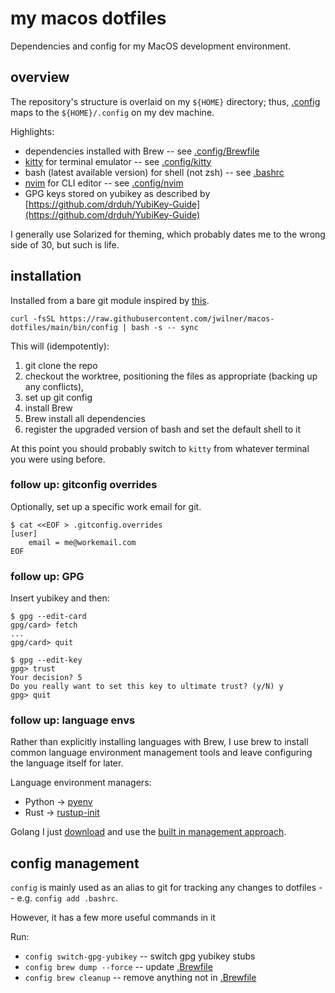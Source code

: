 # my macos dotfiles

Dependencies and config for my MacOS development environment.

## overview

The repository's structure is overlaid on my `${HOME}` directory; thus,
[.config](.config) maps to the `${HOME}/.config` on my dev machine.

Highlights:

- dependencies installed with Brew -- see [.config/Brewfile](.config/Brewfile)
- [kitty](https://sw.kovidgoyal.net/kitty/) for terminal emulator -- see
  [.config/kitty](.config/kitty)
- bash (latest available version) for shell (not zsh) -- see [.bashrc](.bashrc)
- [nvim](https://neovim.io/) for CLI editor -- see [.config/nvim](.config/nvim)
- GPG keys stored on yubikey as described by
[https://github.com/drduh/YubiKey-Guide](https://github.com/drduh/YubiKey-Guide)

I generally use Solarized for theming, which probably dates me to the wrong side
of 30, but such is life.

## installation

Installed from a bare git module inspired by
[this](https://www.atlassian.com/git/tutorials/dotfiles).

`curl -fsSL
https://raw.githubusercontent.com/jwilner/macos-dotfiles/main/bin/config |
bash -s -- sync`

This will (idempotently):

1. git clone the repo
1. checkout the worktree, positioning the files as appropriate (backing up any
conflicts),
1. set up git config
1. install Brew
1. Brew install all dependencies
1. register the upgraded version of bash and set the default shell to it

At this point you should probably switch to `kitty` from whatever terminal you
were using before.

### follow up: gitconfig overrides

Optionally, set up a specific work email for git.

```shell
$ cat <<EOF > .gitconfig.overrides
[user]
    email = me@workemail.com
EOF
```

### follow up: GPG

Insert yubikey and then:

```shell
$ gpg --edit-card
gpg/card> fetch
...
gpg/card> quit

$ gpg --edit-key
gpg> trust
Your decision? 5
Do you really want to set this key to ultimate trust? (y/N) y
gpg> quit
```

### follow up: language envs

Rather than explicitly installing languages with Brew, I use brew to install common
language environment management tools and leave configuring the language itself
for later.

Language environment managers:

- Python -> [pyenv](https://github.com/pyenv/pyenv)
- Rust -> [rustup-init](https://github.com/rust-lang/rustup/blob/master/rustup-init.sh)

Golang I just [download](https://go.dev/dl/) and use the
[built in management approach](https://go.dev/doc/manage-install).

## config management

`config` is mainly used as an alias to git for tracking any changes to dotfiles
-- e.g. `config add .bashrc`.

However, it has a few more useful commands in it

Run:

- `config switch-gpg-yubikey` -- switch gpg yubikey stubs
- `config brew dump --force` -- update [.Brewfile](.Brewfile)
- `config brew cleanup` -- remove anything not in [.Brewfile](.Brewfile)

